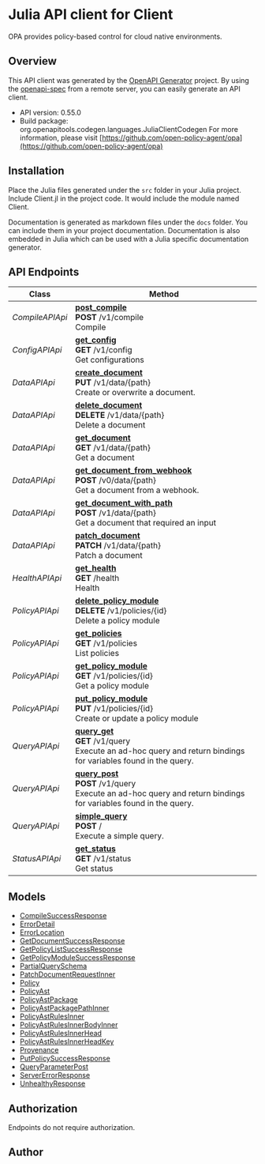 # Julia API client for Client

OPA provides policy-based control for cloud native environments.

## Overview
This API client was generated by the [OpenAPI Generator](https://openapi-generator.tech) project.  By using the [openapi-spec](https://openapis.org) from a remote server, you can easily generate an API client.

- API version: 0.55.0
- Build package: org.openapitools.codegen.languages.JuliaClientCodegen
For more information, please visit [https://github.com/open-policy-agent/opa](https://github.com/open-policy-agent/opa)


## Installation
Place the Julia files generated under the `src` folder in your Julia project. Include Client.jl in the project code.
It would include the module named Client.

Documentation is generated as markdown files under the `docs` folder. You can include them in your project documentation.
Documentation is also embedded in Julia which can be used with a Julia specific documentation generator.

## API Endpoints

Class | Method
------------ | -------------
*CompileAPIApi* | [**post_compile**](docs/CompileAPIApi.md#post_compile)<br/>**POST** /v1/compile<br/>Compile
*ConfigAPIApi* | [**get_config**](docs/ConfigAPIApi.md#get_config)<br/>**GET** /v1/config<br/>Get configurations
*DataAPIApi* | [**create_document**](docs/DataAPIApi.md#create_document)<br/>**PUT** /v1/data/{path}<br/>Create or overwrite a document.
*DataAPIApi* | [**delete_document**](docs/DataAPIApi.md#delete_document)<br/>**DELETE** /v1/data/{path}<br/>Delete a document
*DataAPIApi* | [**get_document**](docs/DataAPIApi.md#get_document)<br/>**GET** /v1/data/{path}<br/>Get a document
*DataAPIApi* | [**get_document_from_webhook**](docs/DataAPIApi.md#get_document_from_webhook)<br/>**POST** /v0/data/{path}<br/>Get a document from a webhook.
*DataAPIApi* | [**get_document_with_path**](docs/DataAPIApi.md#get_document_with_path)<br/>**POST** /v1/data/{path}<br/>Get a document that required an input
*DataAPIApi* | [**patch_document**](docs/DataAPIApi.md#patch_document)<br/>**PATCH** /v1/data/{path}<br/>Patch a document
*HealthAPIApi* | [**get_health**](docs/HealthAPIApi.md#get_health)<br/>**GET** /health<br/>Health
*PolicyAPIApi* | [**delete_policy_module**](docs/PolicyAPIApi.md#delete_policy_module)<br/>**DELETE** /v1/policies/{id}<br/>Delete a policy module
*PolicyAPIApi* | [**get_policies**](docs/PolicyAPIApi.md#get_policies)<br/>**GET** /v1/policies<br/>List policies
*PolicyAPIApi* | [**get_policy_module**](docs/PolicyAPIApi.md#get_policy_module)<br/>**GET** /v1/policies/{id}<br/>Get a policy module
*PolicyAPIApi* | [**put_policy_module**](docs/PolicyAPIApi.md#put_policy_module)<br/>**PUT** /v1/policies/{id}<br/>Create or update a policy module
*QueryAPIApi* | [**query_get**](docs/QueryAPIApi.md#query_get)<br/>**GET** /v1/query<br/>Execute an ad-hoc query and return bindings for variables found in the query.
*QueryAPIApi* | [**query_post**](docs/QueryAPIApi.md#query_post)<br/>**POST** /v1/query<br/>Execute an ad-hoc query and return bindings for variables found in the query.
*QueryAPIApi* | [**simple_query**](docs/QueryAPIApi.md#simple_query)<br/>**POST** /<br/>Execute a simple query.
*StatusAPIApi* | [**get_status**](docs/StatusAPIApi.md#get_status)<br/>**GET** /v1/status<br/>Get status


## Models

 - [CompileSuccessResponse](docs/CompileSuccessResponse.md)
 - [ErrorDetail](docs/ErrorDetail.md)
 - [ErrorLocation](docs/ErrorLocation.md)
 - [GetDocumentSuccessResponse](docs/GetDocumentSuccessResponse.md)
 - [GetPolicyListSuccessResponse](docs/GetPolicyListSuccessResponse.md)
 - [GetPolicyModuleSuccessResponse](docs/GetPolicyModuleSuccessResponse.md)
 - [PartialQuerySchema](docs/PartialQuerySchema.md)
 - [PatchDocumentRequestInner](docs/PatchDocumentRequestInner.md)
 - [Policy](docs/Policy.md)
 - [PolicyAst](docs/PolicyAst.md)
 - [PolicyAstPackage](docs/PolicyAstPackage.md)
 - [PolicyAstPackagePathInner](docs/PolicyAstPackagePathInner.md)
 - [PolicyAstRulesInner](docs/PolicyAstRulesInner.md)
 - [PolicyAstRulesInnerBodyInner](docs/PolicyAstRulesInnerBodyInner.md)
 - [PolicyAstRulesInnerHead](docs/PolicyAstRulesInnerHead.md)
 - [PolicyAstRulesInnerHeadKey](docs/PolicyAstRulesInnerHeadKey.md)
 - [Provenance](docs/Provenance.md)
 - [PutPolicySuccessResponse](docs/PutPolicySuccessResponse.md)
 - [QueryParameterPost](docs/QueryParameterPost.md)
 - [ServerErrorResponse](docs/ServerErrorResponse.md)
 - [UnhealthyResponse](docs/UnhealthyResponse.md)


<a id="authorization"></a>
## Authorization
Endpoints do not require authorization.


## Author



